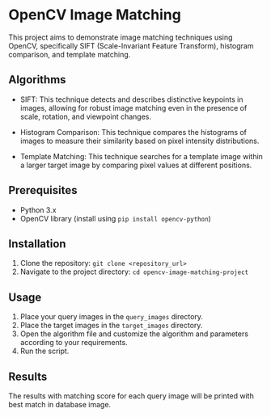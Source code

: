 # OpenCV Image Matching

This project aims to demonstrate image matching techniques using OpenCV, specifically SIFT (Scale-Invariant Feature Transform), histogram comparison, and template matching.

## Algorithms

- SIFT: This technique detects and describes distinctive keypoints in images, allowing for robust image matching even in the presence of scale, rotation, and viewpoint changes.

- Histogram Comparison: This technique compares the histograms of images to measure their similarity based on pixel intensity distributions.

- Template Matching: This technique searches for a template image within a larger target image by comparing pixel values at different positions.

## Prerequisites

- Python 3.x
- OpenCV library (install using `pip install opencv-python`)

## Installation

1. Clone the repository: `git clone <repository_url>`
2. Navigate to the project directory: `cd opencv-image-matching-project`

## Usage

1. Place your query images in the `query_images` directory.
2. Place the target images in the `target_images` directory.
3. Open the algorithm file and customize the algorithm and parameters according to your requirements.
4. Run the script. 

## Results

The results with matching score for each query image will be printed with best match in database image.
